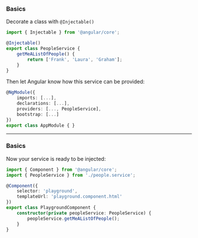### Basics

Decorate a class with `@Injectable()`

```ts
import { Injectable } from '@angular/core';

@Injectable()
export class PeopleService {
    getMeAListOfPeople() {
        return ['Frank', 'Laura', 'Graham'];
    }
}
```

Then let Angular know how this service can be provided:

```ts
@NgModule({
	imports: [...],
	declarations: [...],
	providers: [..., PeopleService],
	bootstrap: [...]
})
export class AppModule { }
```

---

### Basics

Now your service is ready to be injected:

```ts
import { Component } from '@angular/core';
import { PeopleService } from './people.service';

@Component({
    selector: 'playground',
    templateUrl: 'playground.component.html'
})
export class PlaygroundComponent {
    constructor(private peopleService: PeopleService) {
        peopleService.getMeAListOfPeople();
    }
}
```